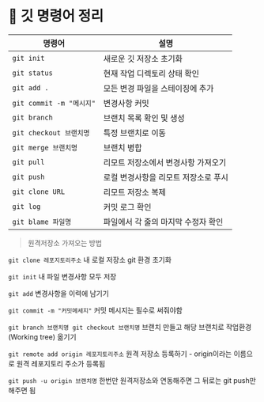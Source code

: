 # 📓 깃 명령어 정리


| 명령어                | 설명                                 | 
|-----------------------|------------------------------------|
| `git init`           | 새로운 깃 저장소 초기화              |
| `git status`         | 현재 작업 디렉토리 상태 확인          |
| `git add .`          | 모든 변경 파일을 스테이징에 추가       |
| `git commit -m "메시지"` | 변경사항 커밋                       |
| `git branch`         | 브랜치 목록 확인 및 생성             |
| `git checkout 브랜치명` | 특정 브랜치로 이동                  |
| `git merge 브랜치명`  | 브랜치 병합                         |
| `git pull`           | 리모트 저장소에서 변경사항 가져오기    |
| `git push`           | 로컬 변경사항을 리모트 저장소로 푸시   |
| `git clone URL`      | 리모트 저장소 복제                   |
| `git log`            | 커밋 로그 확인                      |
| `git blame 파일명`   | 파일에서 각 줄의 마지막 수정자 확인    |

> 원격저장소 가져오는 방법

`git clone 레포지토리주소`   내 로컬 저장소 git 환경 초기화

`git init`   내 파일 변경사항 모두 저장

`git add`   변경사항을 이력에 남기기

`git commit -m "커밋메세지"`   커밋 메시지는 필수로 써줘야함

`git branch 브랜치명 git checkout 브랜치명`   브랜치 만들고 해당 브랜치로 작업환경(Working tree) 옮기기

`git remote add origin 레포지토리주소` 원격 저장소 등록하기 - origin이라는 이름으로 원격 레포지토리 주소가 등록됨

`git push -u origin 브랜치명`   한번만 원격저장소와 연동해주면 그 뒤로는 git push만 해주면 됨
